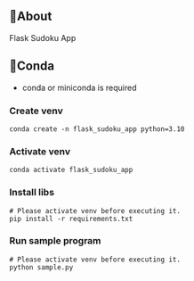 ## 🔢About

Flask Sudoku App

## 🐍Conda

- conda or miniconda is required

### Create venv

```
conda create -n flask_sudoku_app python=3.10
```

### Activate venv

```
conda activate flask_sudoku_app
```

### Install libs

```
# Please activate venv before executing it.
pip install -r requirements.txt
```

### Run sample program

```
# Please activate venv before executing it.
python sample.py
```
